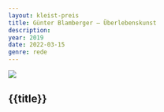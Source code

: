 ```yaml
---
layout: kleist-preis
title: Günter Blamberger – Überlebenskunst
description: 
year: 2019
date: 2022-03-15
genre: rede
---
```

![](/static/img/logos/logo-kleist-preis-crop.png)

## {{title}}

